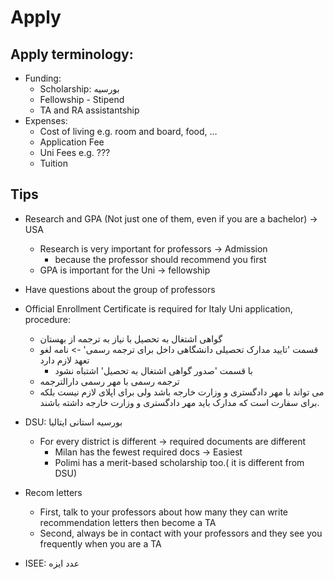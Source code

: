 # Apply 

## Apply terminology:
- Funding: 
  - Scholarship: بورسیه
  - Fellowship - Stipend
  - TA and RA assistantship
- Expenses:
  - Cost of living e.g. room and board, food, …
  - Application Fee
  - Uni Fees e.g. ???
  - Tuition
## Tips
- Research and GPA (Not just one of them, even if you are a bachelor) -> USA
  - Research is very important for professors -> Admission 
    - because the professor should recommend you first
  - GPA is important for the Uni -> fellowship

- Have questions about the group of professors
- Official Enrollment Certificate is required for Italy Uni application, procedure: 
  - گواهی اشتغال به تحصیل با نیاز به ترجمه از بهستان
  - قسمت 'تایید مدارک تحصیلی دانشگاهی داخل برای ترجمه رسمی' -> نامه لغو تعهد لازم دارد
    - با قسمت 'صدور گواهی اشتغال به تحصیل' اشتباه نشود
  - ترجمه رسمی با مهر رسمی دارالترجمه
  - می تواند با مهر دادگستری و وزارت خارجه باشد ولی برای اپلای لازم نیست بلکه برای سفارت است که مدارک باید مهر دادگستری و وزارت خارجه داشته باشند.
- DSU: بورسیه استانی ایتالیا
  - For every district is different -> required documents are different 
    - Milan has the fewest required docs ->  Easiest
    - Polimi has a merit-based scholarship too.( it is different from DSU)
- Recom letters
  - First, talk to your professors about how many they can write recommendation letters then become a TA
  - Second, always be in contact with your professors and they see you frequently when you are a TA
- ISEE: عدد ایزه

